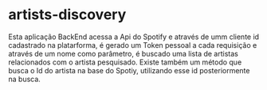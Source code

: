 # artists-discovery

Esta aplicação BackEnd acessa a Api do Spotify e através de umm cliente id cadastrado na platarforma, 
é gerado um Token pessoal a cada requisição e através de um nome como parâmetro, é buscado uma lista de artistas
relacionados com o artista pesquisado. Existe também um método que busca o Id do artista na base do Spotiy, 
utilizando esse id posteriormente na busca.
